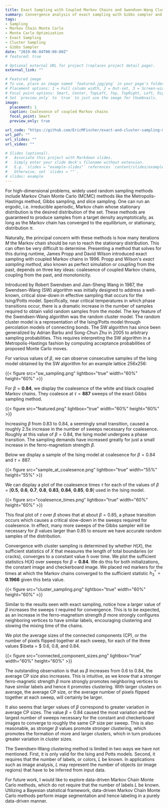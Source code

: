 ```yaml
---
title: Exact Sampling with Coupled Markov Chains and Swendsen-Wang Cluster Sampling of the Ising Model
summary: Convergence analysis of exact sampling with Gibbs sampler and coupled Markov chains vs. cluster sampling with Swendsen-Wang algorithm
tags:
- Sampling
- Markov Chain Monte Carlo
- Monte Carlo Optimization
- Exact Sampling
- Cluster Sampling
- Gibbs Sampler
date: "2019-06-04T00:00:00Z"
# featured: true

# Optional external URL for project (replaces project detail page).
external_link: ""

# Featured image
# To use, place an image named `featured.jpg/png` in your page's folder.
# Placement options: 1 = Full column width, 2 = Out-set, 3 = Screen-width
# Focal point options: Smart, Center, TopLeft, Top, TopRight, Left, Right, BottomLeft, Bottom, BottomRight
# Set `preview_only` to `true` to just use the image for thumbnails.
image:
  placement: 1
  caption: Coalesence of coupled Markov chains
  focal_point: Smart
  preview_only: true

url_code: "https://github.com/EricMFischer/exact-and-cluster-sampling-markov-chains"
url_pdf: ""
url_slides: ""
url_video: ""

# Slides (optional).
#   Associate this project with Markdown slides.
#   Simply enter your slide deck's filename without extension.
#   E.g. `slides = "example-slides"` references `content/slides/example-slides.md`.
#   Otherwise, set `slides = ""`.
# slides: example
---
```


For high-dimensional problems, widely used random sampling methods include Markov Chain Monte Carlo (MCMC) methods like the Metropolis-Hastings method, Gibbs sampling, and slice sampling. One can run an ergodic, i.e. irreducible aperiodic, Markov chain whose stationary distribution is the desired distribution of the set. These methods are guaranteed to produce samples from a target density asymptotically, as long as the Markov chain has converged to the equilibrium, or stationary, distribution $\pi$.

Naturally, the principal concern with these methods is how many iterations $M$ the Markov chain should be run to reach the stationary distribution. This can often be very difficult to determine. Presenting a method that solves for this during runtime, James Propp and David Wilson introduced exact sampling with coupled Markov chains in 1996. Propp and Wilson's _exact sampling method_, also known as perfect simulation or coupling from the past, depends on three key ideas: coalesence of coupled Markov chains, coupling from the past, and monotonicity.

Introduced by Robert Swendsen and Jian-Sheng Wang in 1987, the Swendsen-Wang (SW) algorithm was initially designed to address a well-known, critical slow-down in effective sampling that occurs for the Ising/Potts model. Specifically, near critical temperatures in which phase transitions occur, there is a dramatic increase in the number of samples required to obtain valid random samples from the model. The key feature of the Swendsen-Wang algorithm was the random cluster model. The random cluster model is a representation of the Ising/Potts model through percolation models of connecting bonds. The SW algorithm has since been generalized by Adrian Barbu and Song-Chun Zhu in 2005 to arbitrary sampling probabilities. This requires interpreting the SW algorithm in a Metropolis-Hastings fashion by computing acceptance probabilities of proposed Monte Carlo moves.

For various values of $\beta$, we can observe consecutive samples of the Ising model obtained by the SW algorithm for an example lattice 256x256:

{{< figure src="sw_sampling.png" lightbox="true" width="60%" height="60%" >}}

For $\beta = \textbf{0.84}$, we display the coalesence of the white and black coupled Markov chains. They coalesce at $\tau = \textbf{887}$ sweeps of the exact Gibbs sampling method.

{{< figure src="featured.png" lightbox="true" width="60%" height="60%" >}}

Increasing $\beta$ from 0.83 to 0.84, a seemingly small transition, caused a roughly 2.5x increase in the number of sweeps necessary for coalesence. Roughly at this value of $\beta = 0.84$, the Ising model undergoes a phase transition. The sampling demands have increased greatly for just a small increase in the ferro-magnetism strength $\beta$.

Below we display a sample of the Ising model at coalesence for $\beta = 0.84$ and $\tau = 887$.

{{< figure src="sample_at_coalesence.png" lightbox="true" width="55%" height="55%" >}}

We can display a plot of the coalesence times $\tau$ for each of the values of $\beta$ = [$\textbf{0.5}$, $\textbf{0.6}$, $\textbf{0.7}$, $\textbf{0.8}$, $\textbf{0.83}$, $\textbf{0.84}$, $\textbf{0.85}$, $\textbf{0.9}$] used in the Ising model.

{{< figure src="coalesence_times.png" lightbox="true" width="60%" height="60%" >}}

This final plot of $\tau$ over $\beta$ shows that at about $\beta = 0.85$, a phase transition occurs which causes a critical slow-down in the sweeps required for coalesence. In effect, many more sweeps of the Gibbs sampler will be necessary for $\beta$ values larger than 0.85 to ensure we have accurate random samples of the distribution.

Convergence with cluster sampling is determined by whether $H(X)$, the sufficient statistics of $X$ that measures the length of total boundaries (or cracks), converges to a constant value $h$ over time. We plot the sufficient statistics $H(X)$ over sweeps for $\beta = \textbf{0.84}$. We do this for both initializations, the constant image and checkerboard image. We placed red markers for the times at which the Markov chains converged to the sufficient statistic $h_3^* = \textbf{0.1966}$ given this beta value.

{{< figure src="cluster_sampling.png" lightbox="true" width="60%" height="60%" >}}

Similar to the results seen with exact sampling, notice how a larger value of $\beta$ increases the sweeps $\tau$ required for convergence. This is to be expected, as an increase in the ferro-magnetism strength $\beta$ more strongly configures neighboring vertices to have similar labels, encouraging clustering and slowing the mixing time of the chains.

We plot the average sizes of the connected components (CP), or the number of pixels flipped together at each sweep, for each of the three values $\beta = $ 0.6, 0.8, and 0.84.

{{< figure src="connected_component_sizes.png" lightbox="true" width="60%" height="60%" >}}

The outstanding observation is that as $\beta$ increases from 0.6 to 0.84, the average CP size also increases. This is intuitive, as we know that a stronger ferro-magnetic strength $\beta$ more strongly promotes neighboring vertices to have similar labels and hence it promotes clustering. With larger clusters on average, the average CP size, or the average number of pixels flipped together at each sweep, will certainly be larger.

It also seems that larger values of $\beta$ correspond to greater variation in average CP sizes. The value $\beta = 0.84$ caused the most variation and the largest number of sweeps necessary for the constant and checkerboard images to converge to roughly the same CP size per sweep. This is also reasonable, as stronger $\beta$ values promote stronger clustering, which promotes the formation of more and larger clusters, which in turn produces greater variation in cluster sizes.

The Swendsen-Wang clustering method is limited in two ways we have not mentioned. First, it is only valid for the Ising and Potts models. Second, it requires that the number of labels, or colors, $L$ be known. In applications such as image analysis, $L$ may represent the number of objects (or image regions) that have to be inferred from input data.

For future work, I would like to explore data-driven Markov Chain Monte Carlo methods, which do not require that the number of labels $L$ be known. Utilizing a Bayesian statistical framework, data-driven Markov Chain Monte Carlo methods perform image segmentation and hence labeling in a purely data-driven manner.
